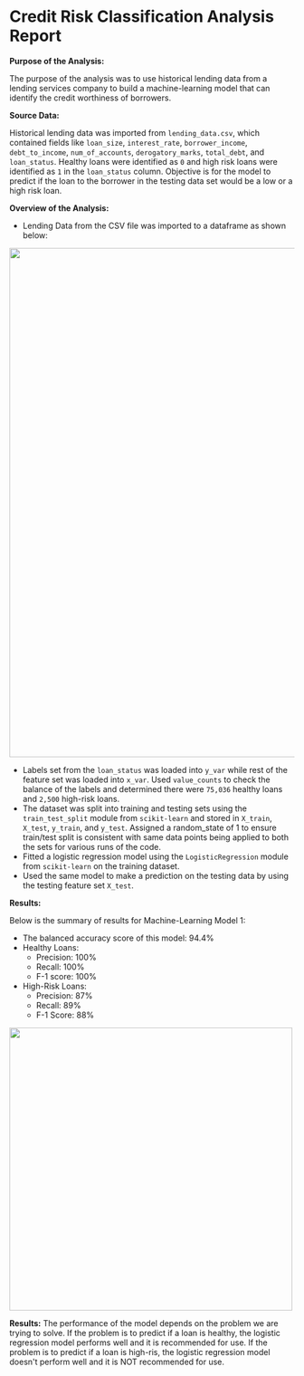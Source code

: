 # Credit Risk Classification Analysis Report

**Purpose of the Analysis:**

The purpose of the analysis was to use historical lending data from a lending services company to build a machine-learning model that can identify the credit worthiness of borrowers.

**Source Data:**

Historical lending data was imported from `lending_data.csv`, which contained fields like `loan_size`, `interest_rate`, `borrower_income`, `debt_to_income`, `num_of_accounts`, `derogatory_marks`, `total_debt`, and `loan_status`. Healthy loans were identified as `0` and high risk loans were identified as `1` in the `loan_status` column. Objective is for the model to predict if the loan to the borrower in the testing data set would be a low or a high risk loan.

**Overview of the Analysis:**

- Lending Data from the CSV file was imported to a dataframe as shown below:

<img src="https://github.com/Anubala85/credit-risk-classification/assets/158111116/aad2b873-e850-4659-bccc-e0fb5c560ac8" width="900">

- Labels set from the `loan_status` was loaded into `y_var` while rest of the feature set was loaded into `x_var`. Used `value_counts` to check the balance of the labels and determined there were `75,036` healthy loans and `2,500` high-risk loans.
- The dataset was split into training and testing sets using the `train_test_split` module from `scikit-learn` and stored in `X_train`, `X_test`, `y_train`, and `y_test`. Assigned a random_state of 1 to ensure train/test split is consistent with same data points being applied to both the sets for various runs of the code.
- Fitted a logistic regression model using the `LogisticRegression` module from `scikit-learn` on the training dataset.
- Used the same model to make a prediction on the testing data by using the testing feature set `X_test`.

**Results:**

Below is the summary of results for Machine-Learning Model 1:

- The balanced accuracy score of this model: 94.4%
- Healthy Loans:
    - Precision: 100%
    - Recall: 100%
    - F-1 score: 100%
- High-Risk Loans:
    - Precision: 87%
    - Recall: 89%
    - F-1 Score: 88%

<img src="https://github.com/Anubala85/credit-risk-classification/assets/158111116/97fcf1ad-8cea-4c47-90e8-9f4bbca0a5b9" width="500">

**Results:**
The performance of the model depends on the problem we are trying to solve. 
If the problem is to predict if a loan is healthy, the logistic regression model performs well and it is recommended for use.
If the problem is to predict if a loan is high-ris, the logistic regression model doesn't perform well and it is NOT recommended for use.


